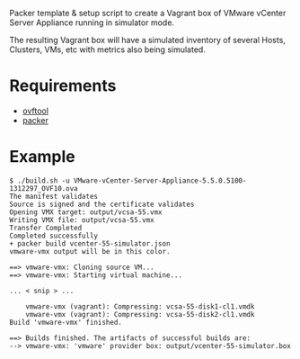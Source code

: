 Packer template & setup script to create a Vagrant box of VMware
vCenter Server Appliance running in simulator mode.

The resulting Vagrant box will have a simulated inventory of
several Hosts, Clusters, VMs, etc with metrics also being simulated.


Requirements
============

* [ovftool](https://my.vmware.com/web/vmware/details?productId=352&downloadGroup=OVFTOOL350)
* [packer](http://www.packer.io)

Example
=======

```
$ ./build.sh -u VMware-vCenter-Server-Appliance-5.5.0.5100-1312297_OVF10.ova
The manifest validates
Source is signed and the certificate validates
Opening VMX target: output/vcsa-55.vmx
Writing VMX file: output/vcsa-55.vmx
Transfer Completed                    
Completed successfully
+ packer build vcenter-55-simulator.json
vmware-vmx output will be in this color.

==> vmware-vmx: Cloning source VM...
==> vmware-vmx: Starting virtual machine...

... < snip > ...

    vmware-vmx (vagrant): Compressing: vcsa-55-disk1-cl1.vmdk
    vmware-vmx (vagrant): Compressing: vcsa-55-disk2-cl1.vmdk
Build 'vmware-vmx' finished.

==> Builds finished. The artifacts of successful builds are:
--> vmware-vmx: 'vmware' provider box: output/vcenter-55-simulator.box
```
